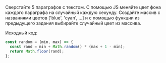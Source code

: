 Сверстайте 5 параграфов с текстом. С помощью JS меняйте цвет фона каждого параграфа на случайный каждую секунду. Создайте массив с названиями цветов ['blue', 'cyan', ...] и с помощью функции из предыдущего задания выбирайте случайный цвет из массива.

Исходный код:

```javascript
const random = (min, max) => {
  const rand = min + Math.random() * (max + 1 - min);
  return Math.floor(rand);
};
```
